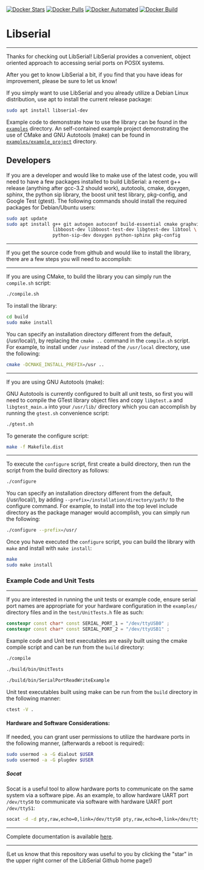 [![Docker Stars](https://img.shields.io/docker/stars/crayzeewulf/libserial.svg)](https://cloud.docker.com/repository/docker/crayzeewulf/libserial/)
[![Docker Pulls](https://img.shields.io/docker/pulls/crayzeewulf/libserial.svg)](https://cloud.docker.com/repository/docker/crayzeewulf/libserial/)
[![Docker Automated](https://img.shields.io/docker/automated/crayzeewulf/libserial.svg)](https://cloud.docker.com/repository/docker/crayzeewulf/libserial/)
[![Docker Build](https://img.shields.io/docker/build/crayzeewulf/libserial.svg)](https://cloud.docker.com/repository/docker/crayzeewulf/libserial/)

# Libserial

----
Thanks for checking out LibSerial!  LibSerial provides a convenient, object oriented approach to accessing serial ports on POSIX systems.

After you get to know LibSerial a bit, if you find that you have ideas for improvement, please be sure to let us know!

If you simply want to use LibSerial and you already utilize a Debian Linux distribution, use apt to install the current release package:

```sh
sudo apt install libserial-dev
```

Example code to demonstrate how to use the library can be found in the [`examples`](https://github.com/crayzeewulf/libserial/tree/master/examples) directory.
An self-contained example project demonstrating the use of CMake and GNU Autotools (make) can be found in [`examples/example_project`](https://github.com/crayzeewulf/libserial/tree/master/examples/example_project) directory.

## Developers

If you are a developer and would like to make use of the latest code, you will
need to have a few packages installed to build LibSerial: a recent g++ release
(anything after gcc-3.2 should work), autotools, cmake, doxygen, sphinx, the
python sip library, the boost unit test library, pkg-config, and Google Test
(gtest). The following commands should install the required packages for
Debian/Ubuntu users:

```sh
sudo apt update
sudo apt install g++ git autogen autoconf build-essential cmake graphviz \
                 libboost-dev libboost-test-dev libgtest-dev libtool \
                 python-sip-dev doxygen python-sphinx pkg-config
```
----
If you get the source code from github and would like to install the library, there are a few steps you will need to accomplish:

----
If you are using CMake, to build the library you can simply run the `compile.sh` script:
```sh
./compile.sh
```

To install the library:
```sh
cd build
sudo make install
```

You can specify an installation directory different from the default, (/usr/local/), by replacing the `cmake ..` command in the `compile.sh` script.  For example, to install under `/usr` instead of the `/usr/local` directory, use the following:
```sh
cmake -DCMAKE_INSTALL_PREFIX=/usr ..
```

----
If you are using GNU Autotools (make):

GNU Autotools is currently configured to built all unit tests, so first you will need to compile the GTest library object files and copy `libgtest.a` and `libgtest_main.a` into your `/usr/lib/` directory which you can accomplish by running the `gtest.sh` convenience script:
```sh
./gtest.sh
```

To generate the configure script:

```sh
make -f Makefile.dist
```

----
To execute the `configure` script, first create a build directory, then run the script from the build directory as follows:

```sh
./configure
```

You can specify an installation directory different from the default, (/usr/local/), by adding `--prefix=/installation/directory/path/` to the configure command.  For example, to install into the top level include directory as the package manager would accomplish, you can simply run the following:
```sh
./configure --prefix=/usr/
```

Once you have executed the `configure` script, you can build the library with `make` and install with `make install`:

```sh
make
sudo make install
```

### Example Code and Unit Tests
----
If you are interested in running the unit tests or example code, ensure serial port names are appropriate for your hardware configuration in the `examples/` directory files and in the `test/UnitTests.h` file as such:

```cpp
constexpr const char* const SERIAL_PORT_1 = "/dev/ttyUSB0" ;
constexpr const char* const SERIAL_PORT_2 = "/dev/ttyUSB1" ;
```

Example code and Unit test executables are easily built using the cmake compile script and can be run from the `build` directory:

```sh
./compile
```
```sh
./build/bin/UnitTests
```
```sh
./build/bin/SerialPortReadWriteExample
```

Unit test executables built using make can be run from the `build` directory in the following manner:
```sh
ctest -V .
```

#### Hardware and Software Considerations:
If needed, you can grant user permissions to utilize the hardware ports in the following manner, (afterwards a reboot is required):
```sh
sudo usermod -a -G dialout $USER
sudo usermod -a -G plugdev $USER
```

##### Socat
Socat is a useful tool to allow hardware ports to communicate on the same system via a software pipe.  As an example, to allow hardware UART port `/dev/ttyS0` to communicate via software with hardware UART port `/dev/ttyS1`:
```sh
socat -d -d pty,raw,echo=0,link=/dev/ttyS0 pty,raw,echo=0,link=/dev/ttyS1
```

----
Complete documentation is available [here](http://libserial.readthedocs.io/en/latest/index.html).

----
(Let us know that this repository was useful to you by clicking the "star" in the upper right corner of the LibSerial Github home page!)
